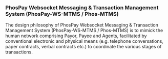 ### PhosPay Websocket Messaging & Transaction Management System (PhosPay-WS-MTMS / Phos-MTMS)

The design philosophy of PhosPay Websocket Messaging & Transaction Management System (PhosPay-WS-MTMS / Phos-MTMS) is to mimick the human network comprising Payor, Payee and Agents, facilitated by conventional electronic and physical means (e.g. telephone conversations, paper contracts, verbal contracts etc.) to coordinate the various stages of transactions.
